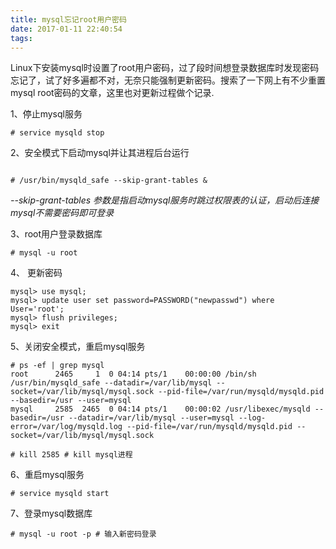 ```yaml
---
title: mysql忘记root用户密码
date: 2017-01-11 22:40:54
tags:
---
```


Linux下安装mysql时设置了root用户密码，过了段时间想登录数据库时发现密码忘记了，试了好多遍都不对，无奈只能强制更新密码。搜索了一下网上有不少重置mysql root密码的文章，这里也对更新过程做个记录.

1、停止mysql服务

``` shell
# service mysqld stop
```

2、安全模式下启动mysql并让其进程后台运行

``` shell

# /usr/bin/mysqld_safe --skip-grant-tables &
```
*--skip-grant-tables 参数是指启动mysql服务时跳过权限表的认证，启动后连接mysql不需要密码即可登录*

3、root用户登录数据库

``` shell
# mysql -u root
```

4、 更新密码
``` shell
mysql> use mysql;
mysql> update user set password=PASSWORD("newpasswd") where User='root';
mysql> flush privileges;
mysql> exit
```

5、关闭安全模式，重启mysql服务

``` shell
# ps -ef | grep mysql
root      2465     1  0 04:14 pts/1    00:00:00 /bin/sh /usr/bin/mysqld_safe --datadir=/var/lib/mysql --socket=/var/lib/mysql/mysql.sock --pid-file=/var/run/mysqld/mysqld.pid --basedir=/usr --user=mysql
mysql     2585  2465  0 04:14 pts/1    00:00:02 /usr/libexec/mysqld --basedir=/usr --datadir=/var/lib/mysql --user=mysql --log-error=/var/log/mysqld.log --pid-file=/var/run/mysqld/mysqld.pid --socket=/var/lib/mysql/mysql.sock
```

``` shell
# kill 2585 # kill mysql进程
```

6、重启mysql服务

``` shell
# service mysqld start
```

7、登录mysql数据库

``` shell
# mysql -u root -p # 输入新密码登录
```
